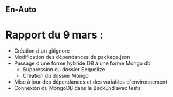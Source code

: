 ## En-Auto


# Rapport du 9 mars :

* Création d'un gitignore
* Modification des dépendances de package.json
* Passage d'une forme hybride DB à une forme Mongo db 
  * Suppression du dossier Sequelize
  * Création du dossier Mongo
* Mise à jour des dépendances et des variables d'environnement 
* Connexion du MongoDB dans le BackEnd avec tests 
   
